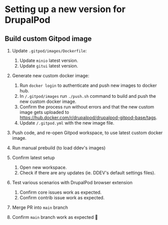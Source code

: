 # Setting up a new version for DrupalPod

## Build custom Gitpod image

1. Update `.gitpod/images/Dockerfile`:

    1. Update `minio` latest version.
    1. Update `gitui` latest version.

1. Generate new custom docker image:

    1. Run `docker login` to authenticate and push new images to docker hub.
    1. In `/.gitpod/images` run `./push.sh` command to build and push the new custom docker image.
    1. Confirm the process run without errors and that the new custom image gets uploaded to <https://hub.docker.com/r/drupalpod/drupalpod-gitpod-base/tags>.
    1. Update `/.gitpod.yml` with the new image file.

1. Push code, and re-open Gitpod workspace, to use latest custom docker image.

1. Run manual prebuild (to load ddev's images)

1. Confirm latest setup
    1. Open new workspace.
    1. Check if there are any updates (ie. DDEV's default settings files).

1. Test various scenarios with DrupalPod browser extension
    1. Confirm core issues work as expected.
    1. Confirm contrib issue work as expected.

1. Merge PR into `main` branch

1. Confirm `main` branch work as expected 🎉
